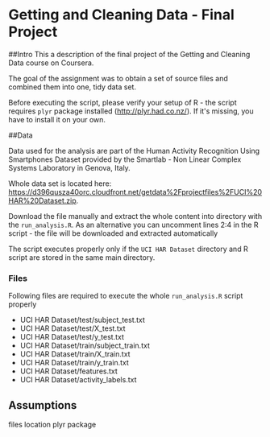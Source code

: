Getting and Cleaning Data - Final Project
===================

##Intro
This a description of the final project of the Getting and Cleaning Data course on Coursera.

The goal of the assignment was to obtain a set of source files and combined them into one, tidy data set.

Before executing the script, please verify your setup of R - the script requires `plyr` package installed (http://plyr.had.co.nz/). If it's missing, you have to install it on your own.

##Data

Data used for the analysis are part of the Human Activity Recognition Using Smartphones Dataset provided by the Smartlab - Non Linear Complex Systems Laboratory in Genova, Italy.

Whole data set is located here: https://d396qusza40orc.cloudfront.net/getdata%2Fprojectfiles%2FUCI%20HAR%20Dataset.zip.

Download the file manually and extract the whole content into directory with the `run_analysis.R`. As an alternative you can uncomment lines 2:4 in the R script - the file will be downloaded and extracted automatically

The script executes properly only if the `UCI HAR Dataset` directory and R script are stored in the same main directory.

### Files
Following files are required to execute the whole `run_analysis.R` script properly
* UCI HAR Dataset/test/subject_test.txt
* UCI HAR Dataset/test/X_test.txt
* UCI HAR Dataset/test/y_test.txt
* UCI HAR Dataset/train/subject_train.txt
* UCI HAR Dataset/train/X_train.txt
* UCI HAR Dataset/train/y_train.txt
* UCI HAR Dataset/features.txt
* UCI HAR Dataset/activity_labels.txt

## Assumptions
  files location
  plyr package 